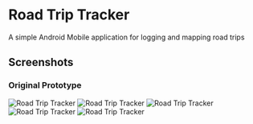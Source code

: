 # Road Trip Tracker
A simple Android Mobile application for logging and mapping road trips

## Screenshots

### Original Prototype
![Road Trip Tracker](docs/screenshots/screenshot-001-sm.png) ![Road Trip Tracker](docs/screenshots/screenshot-002-sm.png) ![Road Trip Tracker](docs/screenshots/screenshot-003-sm.png)
![Road Trip Tracker](docs/screenshots/screenshot-004-sm.png) ![Road Trip Tracker](docs/screenshots/screenshot-005-sm.png)
